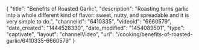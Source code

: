 {
    "title": "Benefits of Roasted Garlic",
    "description": "Roasting turns garlic into a whole different kind of flavor: sweet, nutty, and spreadable and it is very simple to do.",
    "channelid": "6410335",
    "videoid": "6660579",
    "date_created": "1444528330",
    "date_modified": "1454089501",
    "type": "captivate",
    "layout": "channelVideo",
    "url": "\/cooking\/benefits-of-roasted-garlic\/6410335-6660579"
}